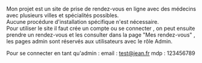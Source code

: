 Mon projet est un site de prise de rendez-vous en ligne avec des médecins avec plusieurs villes et spécialités possibles. <br>
Aucune procédure d'installation spécifique n'est nécessaire. <br>
Pour utiliser le site il faut crée un compte ou se connecter , on peut ensuite prendre un rendez-vous et les consulter dans la page "Mes rendez-vous" , les pages admin sont réservés aux utilisateurs avec le rôle Admin.

Pour se connecter en tant qu'admin : 
email : test@jean.fr
mdp : 123456789 